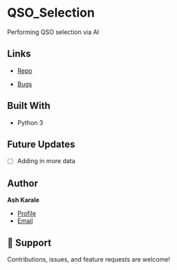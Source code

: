 # QSO_Selection
Performing QSO selection via AI

## Links

- [Repo](https://github.com/ashkarale/<QSO_Selection> "<QSO_Selection> Repo")

- [Bugs](https://github.com/ashkarale/<QSO_Selection>/issues "Issues Page")

## Built With

- Python 3

## Future Updates

- [ ] Adding in more data

## Author

**Ash Karale**

- [Profile](https://github.com/ashkarale "Ash Karale")
- [Email](mailto:ash.karale@drexel.edu?subject=Hi "Hi!")

## 🤝 Support

Contributions, issues, and feature requests are welcome!
